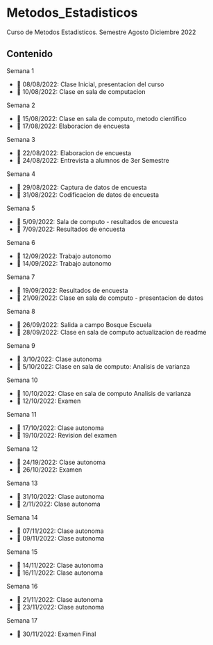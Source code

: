 # Metodos_Estadisticos
Curso de Metodos Estadisticos. Semestre Agosto Diciembre 2022

## Contenido 

Semana 1 

+ :maple_leaf: 08/08/2022: Clase Inicial, presentacion del curso 
+ :maple_leaf: 10/08/2022: Clase en sala de computacion 


Semana 2 

+ :evergreen_tree: 15/08/2022: Clase en sala de computo, metodo cientifico
+ :evergreen_tree: 17/08/2022: Elaboracion de encuesta


Semana 3 

+ :maple_leaf: 22/08/2022: Elaboracion de encuesta 
+ :maple_leaf: 24/08/2022: Entrevista a alumnos de 3er Semestre


Semana 4

+ :evergreen_tree: 29/08/2022: Captura  de datos de encuesta 
+ :evergreen_tree: 31/08/2022: Codificacion de datos de encuesta


Semana 5 

+ :maple_leaf: 5/09/2022: Sala de computo - resultados de encuesta
+ :maple_leaf: 7/09/2022: Resultados de encuesta


Semana 6 

+ :evergreen_tree: 12/09/2022: Trabajo autonomo 
+ :evergreen_tree: 14/09/2022: Trabajo autonomo


Semana 7

+ :maple_leaf: 19/09/2022: Resultados de encuesta
+ :maple_leaf: 21/09/2022: Clase en sala de computo - presentacion de datos


Semana 8 

+ :evergreen_tree: 26/09/2022: Salida a campo Bosque Escuela 
+ :evergreen_tree: 28/09/2022: Clase en sala de computo actualizacion de readme


Semana 9

+ :maple_leaf: 3/10/2022: Clase autonoma
+ :maple_leaf: 5/10/2022: Clase en sala de computo: Analisis de varianza

Semana 10 

+ :evergreen_tree: 10/10/2022: Clase en sala de computo Analisis de varianza
+ :evergreen_tree: 12/10/2022: Examen 

Semana 11 

+ :maple_leaf: 17/10/2022: Clase autonoma
+ :maple_leaf: 19/10/2022: Revision del examen

Semana 12

+ :evergreen_tree: 24/19/2022: Clase autonoma
+ :evergreen_tree: 26/10/2022: Examen

Semana 13

+ :maple_leaf: 31/10/2022: Clase autonoma 
+ :maple_leaf: 2/11/2022: Clase autonoma

Semana 14

+ :evergreen_tree: 07/11/2022: Clase autonoma
+ :evergreen_tree: 09/11/2022: Clase autonoma 

Semana 15 

+ :maple_leaf: 14/11/2022: Clase autonoma
+ :maple_leaf: 16/11/2022: Clase autonoma

Semana 16 
+ :evergreen_tree: 21/11/2022: Clase autonoma
+ :evergreen_tree: 23/11/2022: Clase autonoma

Semana 17
+ :maple_leaf: 30/11/2022: Examen Final


